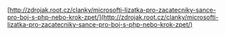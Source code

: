 <!-- dcterms:identifier = aspnetcz#296 -->
<!-- dcterms:title = Microsoftí lízátka pro začátečníky: Šance pro boj s PHP nebo krok zpět? -->
<!-- dcterms:abstract = Poslední dobou se doslova roztrhl pytel se snahami Microsoftu přitáhnout ke své vývojové platformě nové, zejména neprofesionální a začínající vývojáře. Je to dobře, nebo špatně? A má Microsoft šanci na úspěch? -->
<!-- np9:categoryId = 7 -->
<!-- x4w:category = Software -->
<!-- np9:authorId = 1 -->
<!-- np9:authorEmail = michal.valasek@altairis.cz -->
<!-- dcterms:creator = Michal Altair Valášek -->
<!-- dcterms:created = 2010-09-01T03:20:42.91+02:00 -->
<!-- dcterms:dateAccepted = 2010-09-01T03:25:08.457+02:00 -->
<!-- x4w:alternateUrl = http://zdrojak.root.cz/clanky/microsofti-lizatka-pro-zacatecniky-sance-pro-boj-s-php-nebo-krok-zpet/ -->
<!-- x4w:pictureWidth = 150 -->
<!-- x4w:pictureHeight = 150 -->
<!-- x4w:pictureUrl = /perex-pictures/20100901-microsofti-lizatka-pro-zacatecniky-sance-pro-boj-s-php-nebo-krok-zpet.png -->

[http://zdrojak.root.cz/clanky/microsofti-lizatka-pro-zacatecniky-sance-pro-boj-s-php-nebo-krok-zpet/](http://zdrojak.root.cz/clanky/microsofti-lizatka-pro-zacatecniky-sance-pro-boj-s-php-nebo-krok-zpet/)